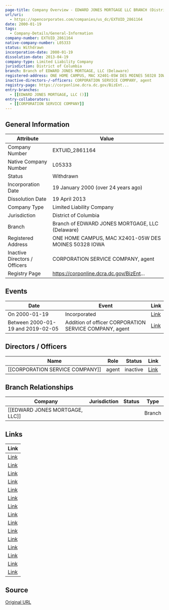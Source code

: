 ```yaml
---
page-title: Company Overview - EDWARD JONES MORTGAGE LLC BRANCH (District of Columbia)
url/uri:
  - https://opencorporates.com/companies/us_dc/EXTUID_2861164
date: 2000-01-19
tags:
  - Company-Details/General-Information
company-number: EXTUID_2861164
native-company-number: L05333
status: Withdrawn
incorporation-date: 2000-01-19
dissolution-date: 2013-04-19
company-type: Limited Liability Company
jurisdiction: District of Columbia
branch: Branch of EDWARD JONES MORTGAGE, LLC (Delaware)
registered-address: ONE HOME CAMPUS, MAC X2401-05W DES MOINES 50328 IOWA
inactive-directors-/-officers: CORPORATION SERVICE COMPANY, agent
registry-page: https://corponline.dcra.dc.gov/BizEnt...
entry-branches:
  - [[EDWARD JONES MORTGAGE, LLC ()]]
entry-collaborators:
  - [[CORPORATION SERVICE COMPANY]]
---
```


## General Information
| Attribute | Value |
|-----------|-------|
| Company Number | EXTUID_2861164 |
| Native Company Number | L05333 |
| Status | Withdrawn |
| Incorporation Date | 19 January 2000 (over 24 years ago) |
| Dissolution Date | 19 April 2013 |
| Company Type | Limited Liability Company |
| Jurisdiction | District of Columbia |
| Branch | Branch of EDWARD JONES MORTGAGE, LLC (Delaware) |
| Registered Address | ONE HOME CAMPUS, MAC X2401-05W DES MOINES 50328 IOWA |
| Inactive Directors / Officers | CORPORATION SERVICE COMPANY, agent |
| Registry Page | https://corponline.dcra.dc.gov/BizEnt... |

## Events
| Date | Event | Link |
|------|-------|------|
| On 2000-01-19 | Incorporated | [Link](https://opencorporates.com/events/143588711) |
| Between 2000-01-19 and 2019-02-05 | Addition of officer CORPORATION SERVICE COMPANY, agent | [Link](https://opencorporates.com/events/143588669) |

## Directors / Officers
| Name | Role | Status | Link |
|------|------|--------|------|
| [[CORPORATION SERVICE COMPANY]] | agent | inactive | [Link](https://opencorporates.com/officers/174703396) |

## Branch Relationships
| Company | Jurisdiction | Status | Type |
|---------|--------------|--------|------|
| [[EDWARD JONES MORTGAGE, LLC]] |  |  | Branch |

## Links
| Link |
|------|
| [Link](/events/143588711) |
| [Link](https://corponline.dcra.dc.gov/BizEntity.aspx/ViewEntityData?entityId=2861164) |
| [Link](/companies/us_de/2854969) |
| [Link](/companies/us_ms/659405) |
| [Link](/companies/us_nj/0600054223) |
| [Link](/companies/us_wa/601886637) |
| [Link](/companies/us_wv/179786) |
| [Link](/companies/us_tn/000357881) |
| [Link](/companies/us_co/19981117011) |
| [Link](/events/143588669) |
| [Link](/companies/us_mn/b7319d95-add4-e011-a886-001ec94ffe7f) |
| [Link](/companies/us_ak/64242F) |
| [Link](/companies/us_il/LLC_00209422) |
| [Link](/officers/174703396) |
| [Link](/companies/us_pa/2828900) |

## Source
[Original URL](https://opencorporates.com/companies/us_dc/EXTUID_2861164)
